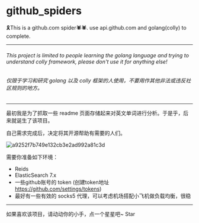 # github_spiders
🎗️This is a github.com spider🕷️🕷️. use api.github.com and golang(colly) to complete. 

----------------------------------------------------

###### This project is limited to people learning the golang language and trying to understand colly framework, please don't use it for anything else!

###### 仅限于学习和研究 golang 以及 colly 框架的人使用，不要用作其他非法或违反社区规则的地方。

----------------------------------------------------

最初我是为了抓取一些 readme 页面存储起来对英文单词进行分析。于是乎，后来就诞生了该项目。

自己需求完成后，决定将其开源帮助有需要的人们。

![a9252f7b749e132cb3e2ad992a81c3d](https://user-images.githubusercontent.com/17564454/160888584-e9eca256-c245-44e6-8316-36e9bb0cfb7d.png)


需要你准备如下环境：
- Reids
- ElasticSearch 7.x
- 一些github账号的 token (创建token地址 https://github.com/settings/tokens)
- 最好有一些有效的 socks5 代理，可以考虑机场搭配小飞机做负载均衡，很稳

----------------------------------------------------

如果喜欢该项目，请动动你的小手，点一个星星吧~ Star
